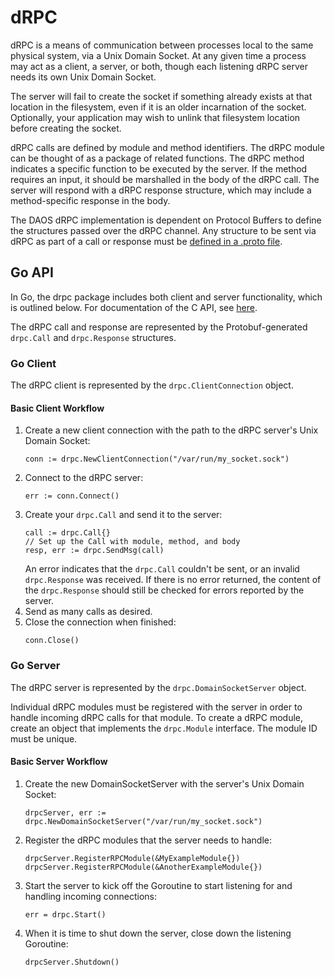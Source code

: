 # dRPC

dRPC is a means of communication between processes local to the same physical system, via a Unix Domain Socket. At any given time a process may act as a client, a server, or both, though each listening dRPC server needs its own Unix Domain Socket.

The server will fail to create the socket if something already exists at that location in the filesystem, even if it is an older incarnation of the socket. Optionally, your application may wish to unlink that filesystem location before creating the socket.

dRPC calls are defined by module and method identifiers. The dRPC module can be thought of as a package of related functions. The dRPC method indicates a specific function to be executed by the server. If the method requires an input, it should be marshalled in the body of the dRPC call. The server will respond with a dRPC response structure, which may include a method-specific response in the body.

The DAOS dRPC implementation is dependent on Protocol Buffers to define the structures passed over the dRPC channel. Any structure to be sent via dRPC as part of a call or response must be [defined in a .proto file](/src/proto).

## Go API

In Go, the drpc package includes both client and server functionality, which is outlined below. For documentation of the C API, see [here](/src/common/README.md).

The dRPC call and response are represented by the Protobuf-generated `drpc.Call` and `drpc.Response` structures.

### Go Client

The dRPC client is represented by the `drpc.ClientConnection` object.

#### Basic Client Workflow

1. Create a new client connection with the path to the dRPC server's Unix Domain Socket:
    ```
    conn := drpc.NewClientConnection("/var/run/my_socket.sock")
    ```
2. Connect to the dRPC server:
    ```
    err := conn.Connect()
    ```
3. Create your `drpc.Call` and send it to the server:
    ```
    call := drpc.Call{}
    // Set up the Call with module, method, and body
    resp, err := drpc.SendMsg(call)
    ```
    An error indicates that the `drpc.Call` couldn't be sent, or an invalid `drpc.Response` was received. If there is no error returned, the content of the `drpc.Response` should still be checked for errors reported by the server.
4. Send as many calls as desired.
5. Close the connection when finished:
    ```
    conn.Close()
    ```

### Go Server

The dRPC server is represented by the `drpc.DomainSocketServer` object.

Individual dRPC modules must be registered with the server in order to handle incoming dRPC calls for that module. To create a dRPC module, create an object that implements the `drpc.Module` interface. The module ID must be unique.

#### Basic Server Workflow

1. Create the new DomainSocketServer with the server's Unix Domain Socket:
    ```
    drpcServer, err := drpc.NewDomainSocketServer("/var/run/my_socket.sock")
    ```
2. Register the dRPC modules that the server needs to handle:
    ```
    drpcServer.RegisterRPCModule(&MyExampleModule{})
    drpcServer.RegisterRPCModule(&AnotherExampleModule{})
    ```
3. Start the server to kick off the Goroutine to start listening for and handling incoming connections:
   ```
   err = drpc.Start()
   ```
4. When it is time to shut down the server, close down the listening Goroutine:
   ```
   drpcServer.Shutdown()
   ```
